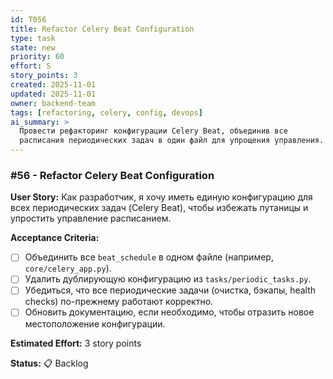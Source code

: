 ```yaml
---
id: T056
title: Refactor Celery Beat Configuration
type: task
state: new
priority: 60
effort: S
story_points: 3
created: 2025-11-01
updated: 2025-11-01
owner: backend-team
tags: [refactoring, celery, config, devops]
ai_summary: >
  Провести рефакторинг конфигурации Celery Beat, объединив все
  расписания периодических задач в один файл для упрощения управления.
---
```


### #56 - Refactor Celery Beat Configuration

**User Story:**
Как разработчик, я хочу иметь единую конфигурацию для всех периодических задач (Celery Beat), чтобы избежать путаницы и упростить управление расписанием.

**Acceptance Criteria:**
- [ ] Объединить все `beat_schedule` в одном файле (например, `core/celery_app.py`).
- [ ] Удалить дублирующую конфигурацию из `tasks/periodic_tasks.py`.
- [ ] Убедиться, что все периодические задачи (очистка, бэкапы, health checks) по-прежнему работают корректно.
- [ ] Обновить документацию, если необходимо, чтобы отразить новое местоположение конфигурации.

**Estimated Effort:** 3 story points

**Status:** 📋 Backlog